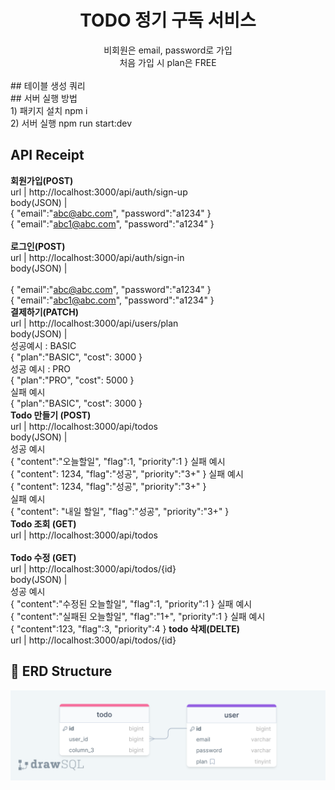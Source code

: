 <div align=center>
  <h1>TODO 정기 구독 서비스</h1>
  비회원은 email, password로 가입<br>
  처음 가입 시 plan은 FREE<br>
  

</div>
<br>
## 테이블 생성 쿼리


<br>
## 서버 실행 방법<br>
1) 패키지 설치 npm i <br>
2) 서버 실행 npm run start:dev<br>

## API Receipt
**회원가입(POST)**<br>
url | http://localhost:3000/api/auth/sign-up<br>
body(JSON) |<br>
{
    "email":"abc@abc.com",
    "password":"a1234"
}
<br>
{
    "email":"abc1@abc.com",
    "password":"a1234"
}
<br>
<br>
**로그인(POST)**<br>
url | http://localhost:3000/api/auth/sign-in<br>
body(JSON) |<br>
<br>
{
    "email":"abc@abc.com",
    "password":"a1234"
}
<br>
{
    "email":"abc1@abc.com",
    "password":"a1234"
}
<br>
**결제하기(PATCH)**<br>
url | http://localhost:3000/api/users/plan<br>
body(JSON) |<br>
성공예시 : BASIC <br>
{
    "plan":"BASIC",
    "cost": 3000
}
<br>
성공 예시 : PRO <br>
{
    "plan":"PRO",
    "cost": 5000
}
<br>
실패 예시 <br>
{
    "plan":"BASIC",
    "cost": 3000
}
<br>
**Todo 만들기 (POST)**<br>
url | http://localhost:3000/api/todos<br>
body(JSON) |<br>
성공 예시<br>
{
    "content":"오늘할일",
    "flag":1,
    "priority":1
}
실패 예시<br>
{
    "content": 1234,
    "flag":"성공",
    "priority":"3+"
}
실패 예시<br>
{
    "content": 1234,
    "flag":"성공",
    "priority":"3+"
}
<br>
실패 예시<br>
{
    "content": "내일 할일",
    "flag":"성공",
    "priority":"3+"
}
<br>
**Todo 조회 (GET)**<br>
url | http://localhost:3000/api/todos<br>
<br>
**Todo 수정 (GET)**<br>
url | http://localhost:3000/api/todos/{id}<br>
body(JSON) |<br>
성공 예시<br>
{
    "content":"수정된 오늘할일",
    "flag":1,
    "priority":1
}
실패 예시<br>
{
    "content":"실패된 오늘할일",
    "flag":"1+",
    "priority":1
}
실패 예시<br>
{
    "content":123,
    "flag":3,
    "priority":4
}
**todo 삭제(DELTE)**<br>
url | http://localhost:3000/api/todos/{id}<br>
## 💾 ERD Structure
![ERD structure](/img/drawSQL-image-export-2024-04-18.png)
<br>

